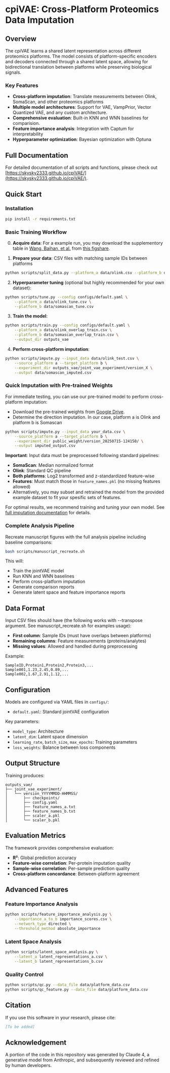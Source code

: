 # cpiVAE: Cross-Platform Proteomics Data Imputation

## Overview

The cpiVAE learns a shared latent representation across different proteomics platforms. The model consists of platform-specific encoders and decoders connected through a shared latent space, allowing for bidirectional translation between platforms while preserving biological signals.

### Key Features

- **Cross-platform imputation**: Translate measurements between Olink, SomaScan, and other proteomics platforms
- **Multiple model architectures**: Support for VAE, VampPrior, Vector Quantized VAE, and any custom architecture.
- **Comprehensive evaluation**: Built-in KNN and WNN baselines for comparision.
- **Feature importance analysis**: Integration with Captum for interpretability
- **Hyperparameter optimization**: Bayesian optimization with Optuna


## Full Documentation

For detailed documentation of all scripts and functions, please check out [https://skysky2333.github.io/cpiVAE/](https://skysky2333.github.io/cpiVAE/).



## Quick Start

### Installation

```bash
pip install -r requirements.txt
```

### Basic Training Workflow

0. **Acquire data**: For a example run, you may download the supplementory table in [Wang, Baihan, et al.](https://www.nature.com/articles/s41467-025-56935-2#data-availability) from [this figshare](https://figshare.com/articles/dataset/CKB_Olink_SomaScan_overlapping_proteins/27931350).

1. **Prepare your data**: CSV files with matching sample IDs between platforms
```bash
python scripts/split_data.py --platform_a data/olink.csv --platform_b data/somascan.csv --output_dir data/
```

2. **Hyperparameter tuning** (optional but highly recommended for your own dataset):
```bash
python scripts/tune.py --config configs/default.yaml \
    --platform_a data/olink_tune.csv \
    --platform_b data/somascan_tune.csv
```

3. **Train the model**:
```bash
python scripts/train.py --config configs/default.yaml \
    --platform_a data/olink_overlap_train.csv \
    --platform_b data/somascan_overlap_train.csv \
    --output_dir outputs_vae
```

4. **Perform cross-platform imputation**:
```bash
python scripts/impute.py --input_data data/olink_test.csv \
    --source_platform a --target_platform b \
    --experiment_dir outputs_vae/joint_vae_experiment/version_X \
    --output data/somascan_imputed.csv
```

### Quick Imputation with Pre-trained Weights

For immediate testing, you can use our pre-trained model to perform cross-platform imputation:
- Download the pre-trained weights from [Google Drive](https://drive.google.com/drive/folders/1u5j3JBGjkvZrRHIDL3u1YNTqFM2JoTIO?usp=sharing).
- Determine the direction imputation. In our case, platform a is Olink and platform b is Somascan

```bash
python scripts/impute.py --input_data your_data.csv \
    --source_platform a --target_platform b \
    --experiment_dir public_weight/version_20250715-124150/ \
    --output imputed_output.csv
```

**Important**: Input data must be preprocessed following standard pipelines:
- **SomaScan**: Median normalized format
- **Olink**: Standard QC pipeline
- **Both platforms**: Log2 transformed and z-standardized feature-wise
- **Features**: Must match those in `feature_names.pkl` (no missing features allowed)
- Alternatively, you may subset and retrained the model from the provided example dataset to fit your spesific sets of features.

For optimal results, we recommend training and tuning your own model. See [full imputation documentation](https://skysky2333.github.io/cpiVAE/impute) for details.

### Complete Analysis Pipeline

Recreate manuscript figures with the full analysis pipeline including baseline comparisons:

```bash
bash scripts/manuscript_recreate.sh
```

This will:
- Train the jointVAE model
- Run KNN and WNN baselines
- Perform cross-platform imputation
- Generate comparison reports
- Generate latent space and feature importance reports


## Data Format

Input CSV files should have (the following works with --transpose argument. See manuscript_recreate.sh for examples usage):
- **First column**: Sample IDs (must have overlaps between platforms)
- **Remaining columns**: Feature measurements (proteins/analytes)
- **Missing values**: Allowed and handled during preprocessing

Example:
```
SampleID,Protein1,Protein2,Protein3,...
Sample001,1.23,2.45,0.89,...
Sample002,1.67,2.91,1.12,...
```

## Configuration

Models are configured via YAML files in `configs/`:
- `default.yaml`: Standard jointVAE configuration

Key parameters:
- `model_type`: Architecture
- `latent_dim`: Latent space dimension
- `learning_rate`, `batch_size`, `max_epochs`: Training parameters
- `loss_weights`: Balance between loss components

## Output Structure

Training produces:
```
outputs_vae/
├── joint_vae_experiment/
│   └── version_YYYYMMDD-HHMMSS/
│       ├── checkpoints/
│       ├── config.yaml
│       ├── feature_names_a.txt
│       ├── feature_names_b.txt
│       ├── scaler_a.pkl
│       └── scaler_b.pkl
```

## Evaluation Metrics

The framework provides comprehensive evaluation:
- **R²**: Global prediction accuracy
- **Feature-wise correlation**: Per-protein imputation quality  
- **Sample-wise correlation**: Per-sample prediction quality
- **Cross-platform concordance**: Between-platform agreement

## Advanced Features

### Feature Importance Analysis
```bash
python scripts/feature_importance_analysis.py \
    --importance_a_to_b importance_scores.csv \
    --network_type directed \
    --threshold_method absolute_importance
```

### Latent Space Analysis
```bash
python scripts/latent_space_analysis.py \
    --latent_a latent_representations_a.csv \
    --latent_b latent_representations_b.csv
```

### Quality Control
```bash
python scripts/qc.py --data_file data/platform_data.csv
python scripts/qc_feature.py --data_file data/platform_data.csv
```

## Citation

If you use this software in your research, please cite:

```bibtex
[To be added]
```

## Acknowledgement

A portion of the code in this repository was generated by Claude 4, a generative model from Anthropic, and subsequently reviewed and refined by human developers.
